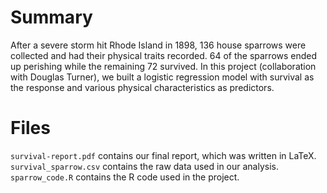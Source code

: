 # Summary

After a severe storm hit Rhode Island in 1898, 136 house sparrows were collected and had their physical traits recorded. 64 of the sparrows ended up perishing while the remaining 72 survived. In this project (collaboration with Douglas Turner), we built a logistic regression model with survival as the response and various physical characteristics as predictors.

# Files

`survival-report.pdf` contains our final report, which was written in LaTeX.
`survival_sparrow.csv` contains the raw data used in our analysis. `sparrow_code.R` contains the R code used in the project.
